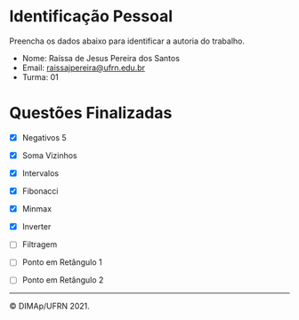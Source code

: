﻿# Identificação Pessoal

Preencha os dados abaixo para identificar a autoria do trabalho.

- Nome: Raíssa de Jesus Pereira dos Santos
- Email: raissajpereira@ufrn.edu.br
- Turma: 01

# Questões Finalizadas

- [x] Negativos 5
- [x] Soma Vizinhos
- [x] Intervalos
- [x] Fibonacci
- [x] Minmax
- [x] Inverter
- [ ] Filtragem
- [ ] Ponto em Retângulo 1
- [ ] Ponto em Retângulo 2


--------
&copy; DIMAp/UFRN 2021.
